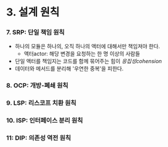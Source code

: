 # 3. 설계 원칙

### 7. SRP: 단일 책임 원칙

- 하나의 모듈은 하나의, 오직 하나의 액터에 대해서만 책임져야 한다.
  - 액터actor: 해당 변경을 요청하는 한 명 이상의 사람들
- 단일 액터를 책임지는 코드를 함께 묶어주는 힘이 *응집성cohension*
- 데이터와 메서드를 분리해 '우연한 중복'을 피한다.



### 8. OCP: 개방-폐쇄 원칙



### 9. LSP: 리스코프 치환 원칙



### 10. ISP: 인터페이스 분리 원칙



### 11: DIP: 의존성 역전 원칙

